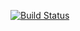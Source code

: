 [![Build Status](https://travis-ci.org/chodges7/MyFirstExample.svg?branch=master)](https://travis-ci.org/chodges7/MyFirstExample)
